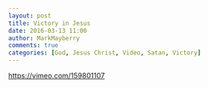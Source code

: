 ```yaml
---
layout: post
title: Victory in Jesus
date: 2016-03-13 11:00
author: MarkMayberry
comments: true
categories: [God, Jesus Christ, Video, Satan, Victory]
---
```

https://vimeo.com/159801107
